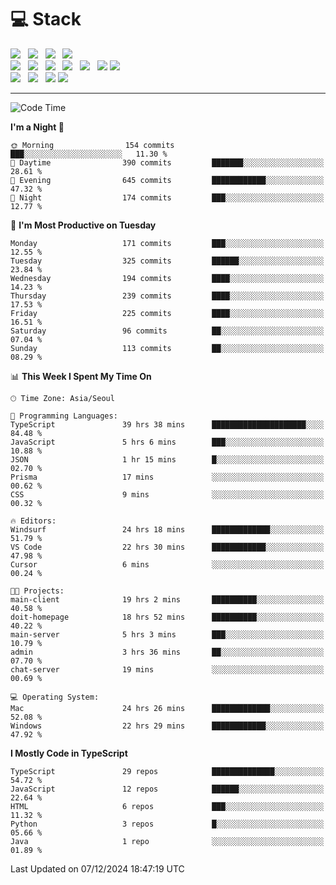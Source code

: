 <h1>💻 Stack</h1>
<div>
 <!-- badge : https://shields.io/ -->
 <!-- icon : https://simpleicons.org/?q=Get -->
 <img src="https://img.shields.io/badge/HTML5-e74c3c?style=flat-square&logo=HTML5&logoColor=white"/> &nbsp 
 <img src="https://img.shields.io/badge/CSS3-0A84FF?style=flat-square&logo=CSS3&logoColor=white"/> &nbsp 
 <img src="https://img.shields.io/badge/JavaScript-FFCD11?style=flat-square&logo=JavaScript&logoColor=white"/> &nbsp 
 <img src="https://img.shields.io/badge/TypeScript-3075C0?style=flat-square&logo=TypeScript&logoColor=white"/>
 <br/>
 <img src="https://img.shields.io/badge/Next-000000?style=flat-square&logo=nextdotjs&logoColor=white"/> &nbsp 
 <img src="https://img.shields.io/badge/React-00BCF6?style=flat-square&logo=React&logoColor=white"/> &nbsp 
 <img src="https://img.shields.io/badge/Redux-764ABC?style=flat-square&logo=Redux&logoColor=white"/> &nbsp
 <img src="https://img.shields.io/badge/Recoil-3578E5?style=flat-square&logo=recoil&logoColor=white"/> &nbsp
 <img src="https://img.shields.io/badge/React-Query-FF4154?style=flat-square&logo=reactquery&logoColor=white"/> &nbsp 
 <img src="https://img.shields.io/badge/styled%2Dcomponents-DB7093?style=flat-square&logo=styled%2Dcomponents&logoColor=white"/>
 <img src="https://img.shields.io/badge/CSS Modules-000000?style=flat-square&logo=CSS Modules&logoColor=white"/> &nbsp 
 <br/>
 <img src="https://img.shields.io/badge/Node-339933?style=flat-square&logo=Node.js&logoColor=white"/> &nbsp 
 <img src="https://img.shields.io/badge/Express-000000?style=flat-square&logo=Express&logoColor=white"/> &nbsp 
 <img src="https://img.shields.io/badge/MongoDB-47A248?style=flat-square&logo=MongoDB&logoColor=white"/>
 <img src="https://img.shields.io/badge/MariaDB-003545?style=flat-square&logo=mariadb&logoColor=white"/>
</div>

<hr>

<!--START_SECTION:waka-->
![Code Time](http://img.shields.io/badge/Code%20Time-1%2C696%20hrs%2050%20mins-blue)

**I'm a Night 🦉** 

```text
🌞 Morning                154 commits         ███░░░░░░░░░░░░░░░░░░░░░░   11.30 % 
🌆 Daytime                390 commits         ███████░░░░░░░░░░░░░░░░░░   28.61 % 
🌃 Evening                645 commits         ████████████░░░░░░░░░░░░░   47.32 % 
🌙 Night                  174 commits         ███░░░░░░░░░░░░░░░░░░░░░░   12.77 % 
```
📅 **I'm Most Productive on Tuesday** 

```text
Monday                   171 commits         ███░░░░░░░░░░░░░░░░░░░░░░   12.55 % 
Tuesday                  325 commits         ██████░░░░░░░░░░░░░░░░░░░   23.84 % 
Wednesday                194 commits         ████░░░░░░░░░░░░░░░░░░░░░   14.23 % 
Thursday                 239 commits         ████░░░░░░░░░░░░░░░░░░░░░   17.53 % 
Friday                   225 commits         ████░░░░░░░░░░░░░░░░░░░░░   16.51 % 
Saturday                 96 commits          ██░░░░░░░░░░░░░░░░░░░░░░░   07.04 % 
Sunday                   113 commits         ██░░░░░░░░░░░░░░░░░░░░░░░   08.29 % 
```


📊 **This Week I Spent My Time On** 

```text
🕑︎ Time Zone: Asia/Seoul

💬 Programming Languages: 
TypeScript               39 hrs 38 mins      █████████████████████░░░░   84.48 % 
JavaScript               5 hrs 6 mins        ███░░░░░░░░░░░░░░░░░░░░░░   10.88 % 
JSON                     1 hr 15 mins        █░░░░░░░░░░░░░░░░░░░░░░░░   02.70 % 
Prisma                   17 mins             ░░░░░░░░░░░░░░░░░░░░░░░░░   00.62 % 
CSS                      9 mins              ░░░░░░░░░░░░░░░░░░░░░░░░░   00.32 % 

🔥 Editors: 
Windsurf                 24 hrs 18 mins      █████████████░░░░░░░░░░░░   51.79 % 
VS Code                  22 hrs 30 mins      ████████████░░░░░░░░░░░░░   47.98 % 
Cursor                   6 mins              ░░░░░░░░░░░░░░░░░░░░░░░░░   00.24 % 

🐱‍💻 Projects: 
main-client              19 hrs 2 mins       ██████████░░░░░░░░░░░░░░░   40.58 % 
doit-homepage            18 hrs 52 mins      ██████████░░░░░░░░░░░░░░░   40.22 % 
main-server              5 hrs 3 mins        ███░░░░░░░░░░░░░░░░░░░░░░   10.79 % 
admin                    3 hrs 36 mins       ██░░░░░░░░░░░░░░░░░░░░░░░   07.70 % 
chat-server              19 mins             ░░░░░░░░░░░░░░░░░░░░░░░░░   00.69 % 

💻 Operating System: 
Mac                      24 hrs 26 mins      █████████████░░░░░░░░░░░░   52.08 % 
Windows                  22 hrs 29 mins      ████████████░░░░░░░░░░░░░   47.92 % 
```

**I Mostly Code in TypeScript** 

```text
TypeScript               29 repos            ██████████████░░░░░░░░░░░   54.72 % 
JavaScript               12 repos            ██████░░░░░░░░░░░░░░░░░░░   22.64 % 
HTML                     6 repos             ███░░░░░░░░░░░░░░░░░░░░░░   11.32 % 
Python                   3 repos             █░░░░░░░░░░░░░░░░░░░░░░░░   05.66 % 
Java                     1 repo              ░░░░░░░░░░░░░░░░░░░░░░░░░   01.89 % 
```




 Last Updated on 07/12/2024 18:47:19 UTC
<!--END_SECTION:waka-->
